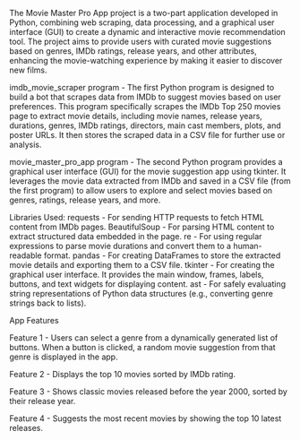 The Movie Master Pro App project is a two-part application developed in Python, combining web scraping, data processing, and a graphical user interface (GUI) to create a dynamic and interactive movie recommendation tool. The project aims to provide users with curated movie suggestions based on genres, IMDb ratings, release years, and other attributes, enhancing the movie-watching experience by making it easier to discover new films.

imdb_movie_scraper program - The first Python program is designed to build a bot that scrapes data from IMDb to suggest movies based on user preferences. This program specifically scrapes the IMDb Top 250 movies page to extract movie details, including movie names, release years, durations, genres, IMDb ratings, directors, main cast members, plots, and poster URLs. It then stores the scraped data in a CSV file for further use or analysis.

movie_master_pro_app program - The second Python program provides a graphical user interface (GUI) for the movie suggestion app using tkinter. It leverages the movie data extracted from IMDb and saved in a CSV file (from the first program) to allow users to explore and select movies based on genres, ratings, release years, and more.

Libraries Used: requests - For sending HTTP requests to fetch HTML content from IMDb pages. BeautifulSoup - For parsing HTML content to extract structured data embedded in the page. re - For using regular expressions to parse movie durations and convert them to a human-readable format. pandas - For creating DataFrames to store the extracted movie details and exporting them to a CSV file. tkinter - For creating the graphical user interface. It provides the main window, frames, labels, buttons, and text widgets for displaying content. ast - For safely evaluating string representations of Python data structures (e.g., converting genre strings back to lists).

App Features

Feature 1 - Users can select a genre from a dynamically generated list of buttons. When a button is clicked, a random movie suggestion from that genre is displayed in the app.

Feature 2 - Displays the top 10 movies sorted by IMDb rating.

Feature 3 - Shows classic movies released before the year 2000, sorted by their release year.

Feature 4 -  Suggests the most recent movies by showing the top 10 latest releases.
